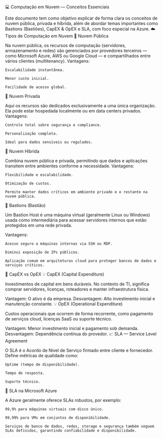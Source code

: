💻 Computação em Nuvem — Conceitos Essenciais

Este documento tem como objetivo explicar de forma clara os conceitos de nuvem pública, privada e híbrida, além de abordar temas importantes como Bastions (Bastiões), CapEX & OpEX e SLA, com foco especial na Azure.
☁️ Tipos de Computação em Nuvem
🔹 Nuvem Pública

Na nuvem pública, os recursos de computação (servidores, armazenamento e redes) são gerenciados por provedores terceiros — como Microsoft Azure, AWS ou Google Cloud — e compartilhados entre vários clientes (multitenancy).
Vantagens:

    Escalabilidade instantânea.

    Menor custo inicial.

    Facilidade de acesso global.

🔹 Nuvem Privada

Aqui os recursos são dedicados exclusivamente a uma única organização. Ela pode estar hospedada localmente ou em data centers privados. Vantagens:

    Controle total sobre segurança e compliance.

    Personalização completa.

    Ideal para dados sensíveis ou regulados.

🔹 Nuvem Híbrida

Combina nuvem pública e privada, permitindo que dados e aplicações transitem entre ambientes conforme a necessidade. Vantagens:

    Flexibilidade e escalabilidade.

    Otimização de custos.

    Permite manter dados críticos em ambiente privado e o restante na nuvem pública.

🔐 Bastions (Bastião)

Um Bastion Host é uma máquina virtual (geralmente Linux ou Windows) usada como intermediária para acessar servidores internos que estão protegidos em uma rede privada.

Vantagens:

    Acesso seguro a máquinas internas via SSH ou RDP.

    Diminui exposição de IPs públicos.

    Aplicação comum em arquiteturas cloud para proteger bancos de dados e serviços críticos.

💸 CapEX vs OpEX
💡 CapEX (Capital Expenditure)

Investimentos de capital em bens duráveis. No contexto de TI, significa comprar servidores, licenças, roteadores e manter infraestrutura física.

Vantagem: O ativo é da empresa.
Desvantagem: Alto investimento inicial e manutenção constante.
💡 OpEX (Operational Expenditure)

Custos operacionais que ocorrem de forma recorrente, como pagamento de serviços cloud, licenças SaaS ou suporte técnico.

Vantagem: Menor investimento inicial e pagamento sob demanda.
Desvantagem: Dependência contínua do provedor.
📈 SLA — Service Level Agreement

O SLA é o Acordo de Nível de Serviço firmado entre cliente e fornecedor. Define métricas de qualidade como:

    Uptime (tempo de disponibilidade).

    Tempo de resposta.

    Suporte técnico.

🔹 SLA na Microsoft Azure

A Azure geralmente oferece SLAs robustos, por exemplo:

    99,9% para máquinas virtuais com disco único.

    99,99% para VMs em conjuntos de disponibilidade.

    Serviços de banco de dados, redes, storage e segurança também seguem SLAs definidos, garantindo confiabilidade e disponibilidade.

